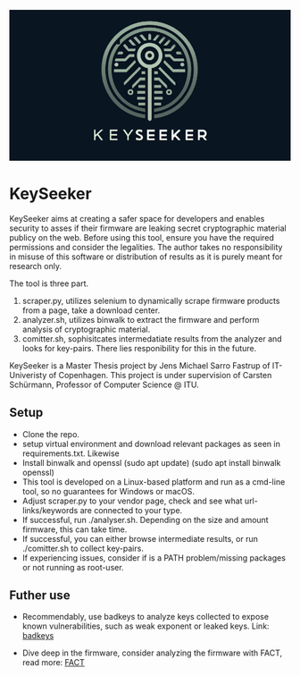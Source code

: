 ![KeySeeker](https://github.com/JensFastrup/KeySeeker/blob/main/keyseeker.PNG)


# KeySeeker
KeySeeker aims at creating a safer space for developers and enables security to asses if their firmware are leaking secret cryptographic material publicy on the web.
Before using this tool, ensure you have the required permissions and consider the legalities. The author takes no responsibility in misuse of this software or distribution of results as it is purely meant for research only. 

The tool is three part. 
1. scraper.py, utilizes selenium to dynamically scrape firmware products from a page, take a download center.
2. analyzer.sh, utilizes binwalk to extract the firmware and perform analysis of cryptographic material.
3. comitter.sh, sophisitcates intermedatiate results from the analyzer and looks for key-pairs. There lies responibility for this in the future. 

KeySeeker is a Master Thesis project by Jens Michael Sarro Fastrup of IT-Univeristy of Copenhagen. This project is under supervision of Carsten Schürmann, Professor of Computer Science @ ITU.

## Setup
- Clone the repo.
- setup virtual environment and download relevant packages as seen in requirements.txt. Likewise
- Install binwalk and openssl (sudo apt update) (sudo apt install binwalk openssl)
- This tool is developed on a Linux-based platform and run as a cmd-line tool, so no guarantees for Windows or macOS.
- Adjust scraper.py to your vendor page, check and see what url-links/keywords are connected to your type.
- If successful, run ./analyser.sh. Depending on the size and amount firmware, this can take time.
- If successful, you can either browse intermediate results, or run ./comitter.sh to collect key-pairs.
- If experiencing issues, consider if is a PATH problem/missing packages or not running as root-user.  

## Futher use
- Recommendably, use badkeys to analyze keys collected to expose known vulnerabilities, such as weak exponent or leaked keys. Link: [badkeys](https://github.com/badkeys/badkeys)

- Dive deep in the firmware, consider analyzing the firmware with FACT, read more: [FACT](https://github.com/fkie-cad/FACT_core)